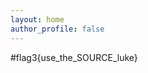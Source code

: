 ```yaml
---
layout: home
author_profile: false
---
```


#flag3{use_the_SOURCE_luke}

<!---
flag4{the_ROBOTS_are_coming} 

I can't forget my username, it's ilovecybersoc
-->
